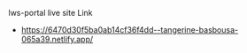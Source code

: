 lws-portal live site Link 
- https://6470d30f5ba0ab14cf36f4dd--tangerine-basbousa-065a39.netlify.app/
